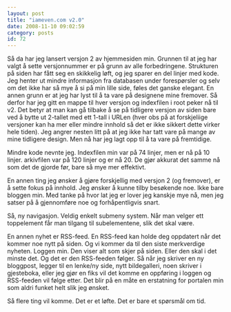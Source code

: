 ```yaml
---
layout: post
title: "iameven.com v2.0"
date: 2008-11-10 09:02:59
category: posts
id: 72
---
```

Så da har jeg lansert versjon 2 av hjemmesiden min. Grunnen til at jeg har valgt å sette versjonnummer er på grunn av alle forbedringene. Strukturen på siden har fått seg en skikkelig løft, og jeg sparer en del linjer med kode. Jeg henter ut mindre informasjon fra databasen under forespørsler og selv om det ikke har så mye å si på min lille side, føles det ganske elegant. En annen grunn er at jeg har lyst til å ta vare på designene mine fremover. Så derfor har jeg gitt en mappe til hver versjon og indexfilen i root peker nå til v2. Det betyr at man kan gå tilbake å se på tidligere versjon av siden bare ved å bytte ut 2-tallet med ett 1-tall i URLen (hver obs på at forskjeliige versjoner kan ha mer eller mindre innhold så det er ikke sikkert dette virker hele tiden). Jeg angrer nesten litt på at jeg ikke har tatt vare på mange av mine tidligere design. Men nå har jeg lagt opp til å ta vare på fremtidige.

Mindre kode nevnte jeg. Indexfilen min var på 74 linjer, men er nå på 10 linjer. arkivfilen var på 120 linjer og er nå 20. De gjør akkurat det samme nå som det de gjorde før, bare så mye mer effektivt.

En annen ting jeg ønsker å gjøre forskjellig med versjon 2 (og fremover), er å sette fokus på innhold. Jeg ønsker å kunne tilby besøkende noe. Ikke bare bloggen min. Med tanke på hvor lat jeg er lover jeg kanskje mye nå, men jeg satser på å gjennomføre noe og forhåpentligvis snart.

Så, ny navigasjon. Veldig enkelt submeny system. Når man velger ett toppelement får man tilgang til subelementene, slik det skal være. 

En annen nyhet er RSS-feed. En RSS-feed kan holde deg oppdatert når det kommer noe nytt på siden. Og vi kommer da til den siste merkverdige nyheten. Loggen min. Den viser alt som skjer på siden. Eller den skal i det minste det. Og det er den RSS-feeden følger. Så når jeg skriver en ny bloggpost, legger til en lenke/ny side, nytt bildegalleri, noen skriver i gjesteboka, eller jeg gjør en fiks vil det komme en oppføring i loggen og RSS-feeden vil følge etter. Det blir på en måte en erstatning for portalen min som aldri funket helt slik jeg ønsket. 

Så flere ting vil komme. Det er et løfte. Det er bare et spørsmål om tid.